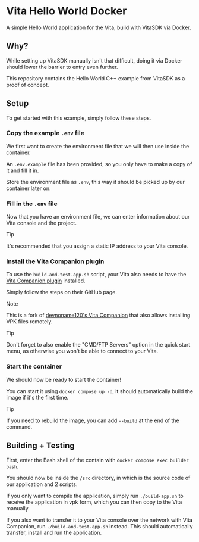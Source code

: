 # Vita Hello World Docker
A simple Hello World application for the Vita, build with VitaSDK via Docker.


## Why?
While setting up VitaSDK manually isn't that difficult, doing it via Docker should lower the barrier to entry even further.

This repository contains the Hello World C++ example from VitaSDK as a proof of concept.


## Setup
To get started with this example, simply follow these steps.

### Copy the example `.env` file
We first want to create the environment file that we will then use inside the container.

An `.env.example` file has been provided, so you only have to make a copy of it and fill it in.

Store the environment file as `.env`, this way it should be picked up by our container later on.

### Fill in the `.env` file
Now that you have an environment file, we can enter information about our Vita console and the project.

> [!TIP]
> It's recommended that you assign a static IP address to your Vita console.

### Install the Vita Companion plugin
To use the `build-and-test-app.sh` script, your Vita also needs to have the [Vita Companion plugin](https://github.com/Ibrahim778/vitacompanion) installed.

Simply follow the steps on their GitHub page.

> [!NOTE]
> This is a fork of [devnoname120's Vita Companion](https://github.com/devnoname120/vitacompanion) that also allows installing VPK files remotely.

> [!TIP]
> Don't forget to also enable the "CMD/FTP Servers" option in the quick start menu, as otherwise you won't be able to connect to your Vita.

### Start the container
We should now be ready to start the container!

You can start it using `docker compose up -d`, it should automatically build the image if it's the first time.

> [!TIP]
> If you need to rebuild the image, you can add `--build` at the end of the command.



## Building + Testing
First, enter the Bash shell of the contain with `docker compose exec builder bash`.

You should now be inside the `/src` directory, in which is the source code of our application and 2 scripts.

If you only want to compile the application, simply run `./build-app.sh` to receive the application in vpk form, which you can then copy to the Vita manually.

If you also want to transfer it to your Vita console over the network with Vita Companion, run `./build-and-test-app.sh` instead.
This should automatically transfer, install and run the application.
